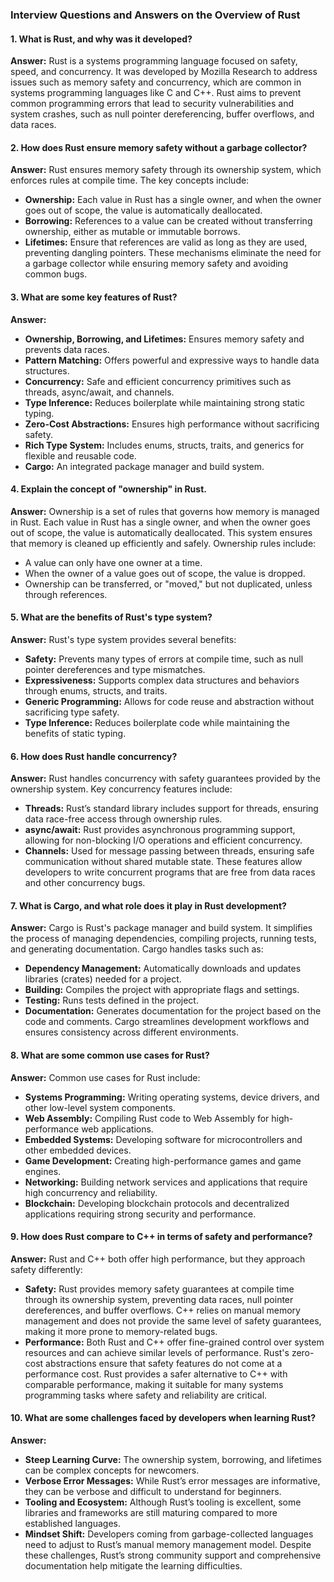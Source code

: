 ### Interview Questions and Answers on the Overview of Rust

#### 1. **What is Rust, and why was it developed?**
   **Answer:** Rust is a systems programming language focused on safety, speed, and concurrency. It was developed by Mozilla Research to address issues such as memory safety and concurrency, which are common in systems programming languages like C and C++. Rust aims to prevent common programming errors that lead to security vulnerabilities and system crashes, such as null pointer dereferencing, buffer overflows, and data races.

#### 2. **How does Rust ensure memory safety without a garbage collector?**
   **Answer:** Rust ensures memory safety through its ownership system, which enforces rules at compile time. The key concepts include:
   - **Ownership:** Each value in Rust has a single owner, and when the owner goes out of scope, the value is automatically deallocated.
   - **Borrowing:** References to a value can be created without transferring ownership, either as mutable or immutable borrows.
   - **Lifetimes:** Ensure that references are valid as long as they are used, preventing dangling pointers.
   These mechanisms eliminate the need for a garbage collector while ensuring memory safety and avoiding common bugs.

#### 3. **What are some key features of Rust?**
   **Answer:**
   - **Ownership, Borrowing, and Lifetimes:** Ensures memory safety and prevents data races.
   - **Pattern Matching:** Offers powerful and expressive ways to handle data structures.
   - **Concurrency:** Safe and efficient concurrency primitives such as threads, async/await, and channels.
   - **Type Inference:** Reduces boilerplate while maintaining strong static typing.
   - **Zero-Cost Abstractions:** Ensures high performance without sacrificing safety.
   - **Rich Type System:** Includes enums, structs, traits, and generics for flexible and reusable code.
   - **Cargo:** An integrated package manager and build system.

#### 4. **Explain the concept of "ownership" in Rust.**
   **Answer:** Ownership is a set of rules that governs how memory is managed in Rust. Each value in Rust has a single owner, and when the owner goes out of scope, the value is automatically deallocated. This system ensures that memory is cleaned up efficiently and safely. Ownership rules include:
   - A value can only have one owner at a time.
   - When the owner of a value goes out of scope, the value is dropped.
   - Ownership can be transferred, or "moved," but not duplicated, unless through references.

#### 5. **What are the benefits of Rust's type system?**
   **Answer:** Rust's type system provides several benefits:
   - **Safety:** Prevents many types of errors at compile time, such as null pointer dereferences and type mismatches.
   - **Expressiveness:** Supports complex data structures and behaviors through enums, structs, and traits.
   - **Generic Programming:** Allows for code reuse and abstraction without sacrificing type safety.
   - **Type Inference:** Reduces boilerplate code while maintaining the benefits of static typing.

#### 6. **How does Rust handle concurrency?**
   **Answer:** Rust handles concurrency with safety guarantees provided by the ownership system. Key concurrency features include:
   - **Threads:** Rust’s standard library includes support for threads, ensuring data race-free access through ownership rules.
   - **async/await:** Rust provides asynchronous programming support, allowing for non-blocking I/O operations and efficient concurrency.
   - **Channels:** Used for message passing between threads, ensuring safe communication without shared mutable state.
   These features allow developers to write concurrent programs that are free from data races and other concurrency bugs.

#### 7. **What is Cargo, and what role does it play in Rust development?**
   **Answer:** Cargo is Rust's package manager and build system. It simplifies the process of managing dependencies, compiling projects, running tests, and generating documentation. Cargo handles tasks such as:
   - **Dependency Management:** Automatically downloads and updates libraries (crates) needed for a project.
   - **Building:** Compiles the project with appropriate flags and settings.
   - **Testing:** Runs tests defined in the project.
   - **Documentation:** Generates documentation for the project based on the code and comments.
   Cargo streamlines development workflows and ensures consistency across different environments.

#### 8. **What are some common use cases for Rust?**
   **Answer:** Common use cases for Rust include:
   - **Systems Programming:** Writing operating systems, device drivers, and other low-level system components.
   - **Web Assembly:** Compiling Rust code to Web Assembly for high-performance web applications.
   - **Embedded Systems:** Developing software for microcontrollers and other embedded devices.
   - **Game Development:** Creating high-performance games and game engines.
   - **Networking:** Building network services and applications that require high concurrency and reliability.
   - **Blockchain:** Developing blockchain protocols and decentralized applications requiring strong security and performance.

#### 9. **How does Rust compare to C++ in terms of safety and performance?**
   **Answer:** Rust and C++ both offer high performance, but they approach safety differently:
   - **Safety:** Rust provides memory safety guarantees at compile time through its ownership system, preventing data races, null pointer dereferences, and buffer overflows. C++ relies on manual memory management and does not provide the same level of safety guarantees, making it more prone to memory-related bugs.
   - **Performance:** Both Rust and C++ offer fine-grained control over system resources and can achieve similar levels of performance. Rust's zero-cost abstractions ensure that safety features do not come at a performance cost.
   Rust provides a safer alternative to C++ with comparable performance, making it suitable for many systems programming tasks where safety and reliability are critical.

#### 10. **What are some challenges faced by developers when learning Rust?**
   **Answer:**
   - **Steep Learning Curve:** The ownership system, borrowing, and lifetimes can be complex concepts for newcomers.
   - **Verbose Error Messages:** While Rust’s error messages are informative, they can be verbose and difficult to understand for beginners.
   - **Tooling and Ecosystem:** Although Rust’s tooling is excellent, some libraries and frameworks are still maturing compared to more established languages.
   - **Mindset Shift:** Developers coming from garbage-collected languages need to adjust to Rust’s manual memory management model.
   Despite these challenges, Rust’s strong community support and comprehensive documentation help mitigate the learning difficulties.

